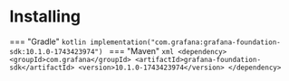 # Installing

=== "Gradle"
    ```kotlin
    implementation("com.grafana:grafana-foundation-sdk:10.1.0-1743423974")
    ```
=== "Maven"
    ```xml
    <dependency>
        <groupId>com.grafana</groupId>
        <artifactId>grafana-foundation-sdk</artifactId>
        <version>10.1.0-1743423974</version>
    </dependency>
    ```
